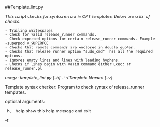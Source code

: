 ##Template_lint.py 

_This script checks for syntax errors in CPT templates. Below are a list of checks._ 

	- Trailing whitespaces
	- Check for valid release_runner commands. 
	- Check expected options for certain release_runner commands. Example -superpod v_SUPERPOD
	- Checks that remote commands are enclosed in double quotes.
	- Checks that release runner option "sudo_cmd"  has all the required options.
	- Ignores empty lines and lines with leading hyphens. 
	- Checks if lines begin with valid command either Exec: or release_runner.pl
	
_usage: template_lint.py [-h] -t \<Template Name\> [-v]_

Template syntax checker: Program to check syntax of release_runner templates.

optional arguments:

  -h, --help            show this help message and exit
  
  -t <Template Name>, --template \<Template Name\>
  
  -v, --verbose         Verbose output for errors.
```
	************* Template search.template
	E: 1: Unrecognized command expecting "release_runner.pl or Exec:"

	Global evaluation
	-----------------
	Total number of Errors/Warnings: 1
	Your template has been rated at 9.33/10